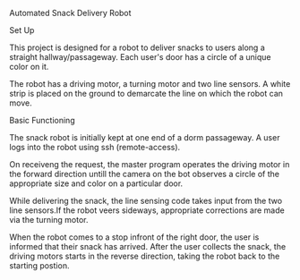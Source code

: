 Automated Snack Delivery Robot

Set Up

This project is designed for a robot to deliver snacks to users along a straight hallway/passageway. Each user's door has a circle of a unique color on it. 

The robot has a driving motor, a turning motor and two line sensors. A white strip is placed on the ground to demarcate the line on which the robot can move. 

Basic Functioning

The snack robot is initially kept at one end of a dorm passageway. A user logs into the robot using ssh (remote-access).

On receiveng the request, the master program operates the driving motor in the forward direction untill the camera on the bot observes a circle of the appropriate size and color on a particular door. 

While delivering the snack, the line sensing code takes input from the two line sensors.If the robot veers sideways, appropriate corrections are made via the turning motor.

When the robot comes to a stop infront of the right door, the user is informed that their snack has arrived. After the user collects the snack, the driving motors starts in the reverse direction, taking the robot back to the starting postion.
